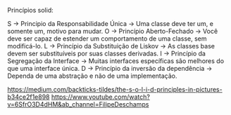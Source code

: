 Princípios solid:

S -> 	Principio da Responsabilidade Única -> Uma classe deve ter um, e somente um, motivo para mudar.
O ->    Princípio Aberto-Fechado -> Você deve ser capaz de estender um comportamento de uma classe, sem modificá-lo.
L ->    Princípio da Substituição de Liskov -> As classes base devem ser substituíveis por suas classes derivadas.
I ->    Princípio da Segregação da Interface -> Muitas interfaces específicas são melhores do que uma interface única.
D ->    Princípio da inversão da dependência -> Dependa de uma abstração e não de uma implementação.


https://medium.com/backticks-tildes/the-s-o-l-i-d-principles-in-pictures-b34ce2f1e898
https://www.youtube.com/watch?v=6SfrO3D4dHM&ab_channel=FilipeDeschamps